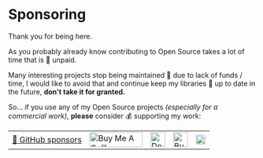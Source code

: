 # Sponsoring

Thank you for being here.

As you probably already know contributing to Open Source takes a lot of time that is 💸 unpaid.

Many interesting projects stop being maintained 🧟 due to lack of funds / time, I would like to avoid that and continue keep my libraries 🚀 up to date in the future, **don't take it for granted.**

So... if you use any of my Open Source projects *(especially for a commercial work)*, **please** consider 💰 supporting my work:

<table>
  <tr>
    <td>
      <a href="https://github.com/sponsors/fabiocaccamo" target="_blank">
        💖 GitHub sponsors
      </a>
    </td>
    <td>
      <a href="https://www.buymeacoffee.com/fabiocaccamo" target="_blank">
        <img src="https://cdn.buymeacoffee.com/buttons/v2/default-yellow.png" alt="Buy Me A Coffee" height="30" style="border:0px; height: 30px !important;width: 108px !important;">
      </a>
    </td>
    <td>
      <a href="https://liberapay.com/fabiocaccamo/donate" target="_blank">
        <img src="https://liberapay.com/assets/widgets/donate.svg" alt="Donate using Liberapay" height="30" style="border:0px; height:30px;">
      </a>
    </td>
    <td>
      <a href="https://ko-fi.com/H2H517WPW" target="_blank" target="_blank">
        <img src="https://storage.ko-fi.com/cdn/kofi1.png?v=3" alt="Buy Me a Coffee at ko-fi.com" height="30" style="border:0px; height:30px;">
      </a>
    </td>
    <td>
      <a href="https://www.paypal.com/donate/?business=E7WTSPMGY4K6U&no_recurring=0&item_name=Open+Source+sponsorship+%F0%9F%92%96&currency_code=EUR" target="_blank">
        <img src="https://www.paypalobjects.com/webstatic/en_US/i/buttons/PP_logo_h_200x51.png" alt="Donate on PayPal" height="20" style="border:0px; height:20px;">
      </a>
    </td>
  </tr>
</table>

